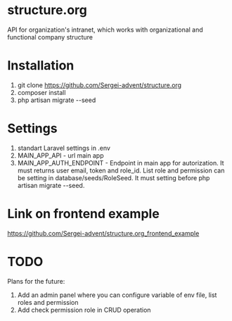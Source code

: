 # structure.org
API for organization's intranet, which works with organizational and functional company structure
# Installation
1. git clone https://github.com/Sergei-advent/structure.org
2. composer install
3. php artisan migrate --seed
# Settings
1. standart Laravel settings in .env
2. MAIN_APP_API - url main app
3. MAIN_APP_AUTH_ENDPOINT - Endpoint in main app for autorization. It must returns user email, token and role_id. List role and permission can be setting in database/seeds/RoleSeed. It must setting before php artisan migrate --seed.
# Link on frontend example
https://github.com/Sergei-advent/structure.org_frontend_example
# TODO
Plans for the future:
1. Add an admin panel where you can configure variable of env file, list roles and permission
2. Add check permission role in CRUD operation
